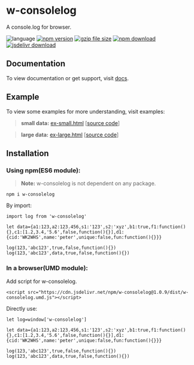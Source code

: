 # w-consolelog
A console.log for browser.

![language](https://img.shields.io/badge/language-JavaScript-orange.svg) 
[![npm version](http://img.shields.io/npm/v/w-consolelog.svg?style=flat)](https://npmjs.org/package/w-consolelog) 
[![gzip file size](http://img.badgesize.io/yuda-lyu/w-consolelog/master/dist/w-consolelog.umd.js.svg?compression=gzip)](https://github.com/yuda-lyu/w-consolelog)
[![npm download](https://img.shields.io/npm/dt/w-consolelog.svg)](https://npmjs.org/package/w-consolelog) 
[![jsdelivr download](https://img.shields.io/jsdelivr/npm/hm/w-consolelog.svg)](https://www.jsdelivr.com/package/npm/w-consolelog)

## Documentation
To view documentation or get support, visit [docs](https://yuda-lyu.github.io/w-consolelog/global.html).

## Example
To view some examples for more understanding, visit examples:
> **small data:** [ex-small.html](https://yuda-lyu.github.io/w-consolelog/examples/ex-small.html) [[source code](https://github.com/yuda-lyu/w-consolelog/blob/master/docs/examples/ex-small.html)]

> **large data:** [ex-large.html](https://yuda-lyu.github.io/w-consolelog/examples/ex-large.html) [[source code](https://github.com/yuda-lyu/w-consolelog/blob/master/docs/examples/ex-large.html)]

## Installation
### Using npm(ES6 module):
> **Note:** w-consolelog is not dependent on any package.
```alias
npm i w-consolelog
```
By import:
```alias
import log from 'w-consolelog'

let data={a1:123,a2:123.456,s1:'123',s2:'xyz',b1:true,f1:function(){},c1:[1.2,3.4,'5.6',false,function(){}],d1:{cid:'WK2WHS',name:'peter',unique:false,fun:function(){}}}

log(123,'abc123',true,false,function(){})
log(123,'abc123',data,true,false,function(){})
```

### In a browser(UMD module):
Add script for w-consolelog.
```alias
<script src="https://cdn.jsdelivr.net/npm/w-consolelog@1.0.9/dist/w-consolelog.umd.js"></script>
```
Directly use:
```alias
let log=window['w-consolelog']

let data={a1:123,a2:123.456,s1:'123',s2:'xyz',b1:true,f1:function(){},c1:[1.2,3.4,'5.6',false,function(){}],d1:{cid:'WK2WHS',name:'peter',unique:false,fun:function(){}}}

log(123,'abc123',true,false,function(){})
log(123,'abc123',data,true,false,function(){})
```
